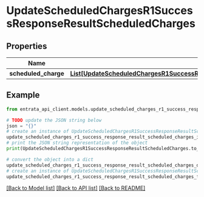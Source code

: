 # UpdateScheduledChargesR1SuccessResponseResultScheduledCharges


## Properties

Name | Type | Description | Notes
------------ | ------------- | ------------- | -------------
**scheduled_charge** | [**List[UpdateScheduledChargesR1SuccessResponseResultScheduledChargesScheduledChargeInner]**](UpdateScheduledChargesR1SuccessResponseResultScheduledChargesScheduledChargeInner.md) |  | 

## Example

```python
from entrata_api_client.models.update_scheduled_charges_r1_success_response_result_scheduled_charges import UpdateScheduledChargesR1SuccessResponseResultScheduledCharges

# TODO update the JSON string below
json = "{}"
# create an instance of UpdateScheduledChargesR1SuccessResponseResultScheduledCharges from a JSON string
update_scheduled_charges_r1_success_response_result_scheduled_charges_instance = UpdateScheduledChargesR1SuccessResponseResultScheduledCharges.from_json(json)
# print the JSON string representation of the object
print(UpdateScheduledChargesR1SuccessResponseResultScheduledCharges.to_json())

# convert the object into a dict
update_scheduled_charges_r1_success_response_result_scheduled_charges_dict = update_scheduled_charges_r1_success_response_result_scheduled_charges_instance.to_dict()
# create an instance of UpdateScheduledChargesR1SuccessResponseResultScheduledCharges from a dict
update_scheduled_charges_r1_success_response_result_scheduled_charges_from_dict = UpdateScheduledChargesR1SuccessResponseResultScheduledCharges.from_dict(update_scheduled_charges_r1_success_response_result_scheduled_charges_dict)
```
[[Back to Model list]](../README.md#documentation-for-models) [[Back to API list]](../README.md#documentation-for-api-endpoints) [[Back to README]](../README.md)



